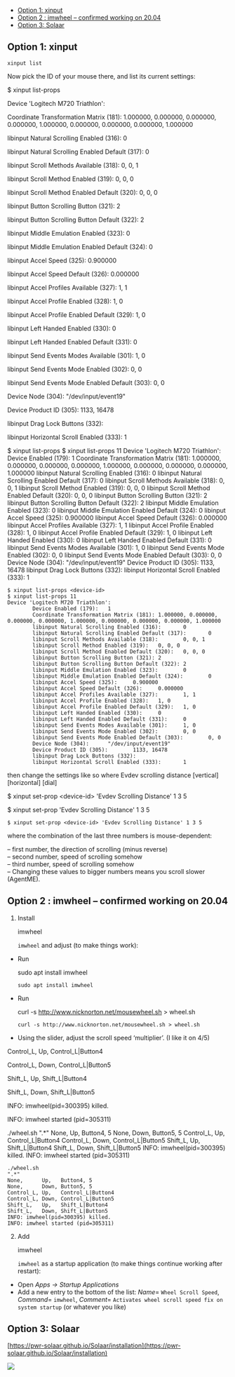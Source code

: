 -   [Option 1: xinput](https://www.ultimasolution.pl/mouse-speed-wheel/#option-1-xinput "Option 1: xinput")
-   [Option 2 : imwheel – confirmed working on 20.04](https://www.ultimasolution.pl/mouse-speed-wheel/#option-2-imwheel-confirmed-working-on-2004 "Option 2 : imwheel – confirmed working on 20.04")
-   [Option 3: Solaar](https://www.ultimasolution.pl/mouse-speed-wheel/#option-3-solaar "Option 3: Solaar")

## Option 1: xinput

```
xinput list
```

Now pick the ID of your mouse there, and list its current settings:

$ xinput list-props <device-id>

Device 'Logitech M720 Triathlon':

Coordinate Transformation Matrix (181): 1.000000, 0.000000, 0.000000, 0.000000, 1.000000, 0.000000, 0.000000, 0.000000, 1.000000

libinput Natural Scrolling Enabled (316): 0

libinput Natural Scrolling Enabled Default (317): 0

libinput Scroll Methods Available (318): 0, 0, 1

libinput Scroll Method Enabled (319): 0, 0, 0

libinput Scroll Method Enabled Default (320): 0, 0, 0

libinput Button Scrolling Button (321): 2

libinput Button Scrolling Button Default (322): 2

libinput Middle Emulation Enabled (323): 0

libinput Middle Emulation Enabled Default (324): 0

libinput Accel Speed (325): 0.900000

libinput Accel Speed Default (326): 0.000000

libinput Accel Profiles Available (327): 1, 1

libinput Accel Profile Enabled (328): 1, 0

libinput Accel Profile Enabled Default (329): 1, 0

libinput Left Handed Enabled (330): 0

libinput Left Handed Enabled Default (331): 0

libinput Send Events Modes Available (301): 1, 0

libinput Send Events Mode Enabled (302): 0, 0

libinput Send Events Mode Enabled Default (303): 0, 0

Device Node (304): "/dev/input/event19"

Device Product ID (305): 1133, 16478

libinput Drag Lock Buttons (332):

libinput Horizontal Scroll Enabled (333): 1

$ xinput list-props <device-id> $ xinput list-props 11 Device 'Logitech M720 Triathlon': Device Enabled (179): 1 Coordinate Transformation Matrix (181): 1.000000, 0.000000, 0.000000, 0.000000, 1.000000, 0.000000, 0.000000, 0.000000, 1.000000 libinput Natural Scrolling Enabled (316): 0 libinput Natural Scrolling Enabled Default (317): 0 libinput Scroll Methods Available (318): 0, 0, 1 libinput Scroll Method Enabled (319): 0, 0, 0 libinput Scroll Method Enabled Default (320): 0, 0, 0 libinput Button Scrolling Button (321): 2 libinput Button Scrolling Button Default (322): 2 libinput Middle Emulation Enabled (323): 0 libinput Middle Emulation Enabled Default (324): 0 libinput Accel Speed (325): 0.900000 libinput Accel Speed Default (326): 0.000000 libinput Accel Profiles Available (327): 1, 1 libinput Accel Profile Enabled (328): 1, 0 libinput Accel Profile Enabled Default (329): 1, 0 libinput Left Handed Enabled (330): 0 libinput Left Handed Enabled Default (331): 0 libinput Send Events Modes Available (301): 1, 0 libinput Send Events Mode Enabled (302): 0, 0 libinput Send Events Mode Enabled Default (303): 0, 0 Device Node (304): "/dev/input/event19" Device Product ID (305): 1133, 16478 libinput Drag Lock Buttons (332): libinput Horizontal Scroll Enabled (333): 1

```
$ xinput list-props <device-id>
$ xinput list-props 11
Device 'Logitech M720 Triathlon':
        Device Enabled (179):   1
        Coordinate Transformation Matrix (181): 1.000000, 0.000000, 0.000000, 0.000000, 1.000000, 0.000000, 0.000000, 0.000000, 1.000000
        libinput Natural Scrolling Enabled (316):       0
        libinput Natural Scrolling Enabled Default (317):       0
        libinput Scroll Methods Available (318):        0, 0, 1
        libinput Scroll Method Enabled (319):   0, 0, 0
        libinput Scroll Method Enabled Default (320):   0, 0, 0
        libinput Button Scrolling Button (321): 2
        libinput Button Scrolling Button Default (322): 2
        libinput Middle Emulation Enabled (323):        0
        libinput Middle Emulation Enabled Default (324):        0
        libinput Accel Speed (325):     0.900000
        libinput Accel Speed Default (326):     0.000000
        libinput Accel Profiles Available (327):        1, 1
        libinput Accel Profile Enabled (328):   1, 0
        libinput Accel Profile Enabled Default (329):   1, 0
        libinput Left Handed Enabled (330):     0
        libinput Left Handed Enabled Default (331):     0
        libinput Send Events Modes Available (301):     1, 0
        libinput Send Events Mode Enabled (302):        0, 0
        libinput Send Events Mode Enabled Default (303):        0, 0
        Device Node (304):      "/dev/input/event19"
        Device Product ID (305):        1133, 16478
        libinput Drag Lock Buttons (332):       
        libinput Horizontal Scroll Enabled (333):       1

```

then change the settings like so where Evdev scrolling distance \[vertical\] \[horizontal\] \[dial\]

$ xinput set-prop <device-id\> 'Evdev Scrolling Distance' 1 3 5

$ xinput set-prop <device-id> 'Evdev Scrolling Distance' 1 3 5

```
$ xinput set-prop <device-id> 'Evdev Scrolling Distance' 1 3 5

```

where the combination of the last three numbers is mouse-dependent:

– first number, the direction of scrolling (minus reverse)  
– second number, speed of scrolling somehow  
– third number, speed of scrolling somehow  
– Changing these values to bigger numbers means you scroll slower (AgentME).

## Option 2 : imwheel – confirmed working on 20.04

1.  Install
    
    imwheel
    
    `imwheel` and adjust (to make things work):

-   Run
    
    sudo apt install imwheel
    
    `sudo apt install imwheel`
-   Run
    
    curl -s http://www.nicknorton.net/mousewheel.sh > wheel.sh
    
    `curl -s http://www.nicknorton.net/mousewheel.sh > wheel.sh`
-   Using the slider, adjust the scroll speed ‘multiplier’. (I like it on 4/5)

Control\_L, Up, Control\_L|Button4

Control\_L, Down, Control\_L|Button5

Shift\_L, Up, Shift\_L|Button4

Shift\_L, Down, Shift\_L|Button5

INFO: imwheel(pid=300395) killed.

INFO: imwheel started (pid=305311)

./wheel.sh ".\*" None, Up, Button4, 5 None, Down, Button5, 5 Control\_L, Up, Control\_L|Button4 Control\_L, Down, Control\_L|Button5 Shift\_L, Up, Shift\_L|Button4 Shift\_L, Down, Shift\_L|Button5 INFO: imwheel(pid=300395) killed. INFO: imwheel started (pid=305311)

```
./wheel.sh
".*"
None,      Up,   Button4, 5
None,      Down, Button5, 5
Control_L, Up,   Control_L|Button4
Control_L, Down, Control_L|Button5
Shift_L,   Up,   Shift_L|Button4
Shift_L,   Down, Shift_L|Button5
INFO: imwheel(pid=300395) killed.
INFO: imwheel started (pid=305311)
```

2.  Add
    
    imwheel
    
    `imwheel` as a startup application (to make things continue working after restart):

-   Open _Apps -> Startup Applications_
-   Add a new entry to the bottom of the list: _Name_\= `Wheel Scroll Speed`, _Command_\= `imwheel`, _Comment_\= `Activates wheel scroll speed fix on system startup` (or whatever you like)

## Option 3: Solaar

[https://pwr-solaar.github.io/Solaar/installation](https://pwr-solaar.github.io/Solaar/installation)

![](https://www.ultimasolution.pl/wp-content/uploads/2022/02/Screenshot-2022-02-12_1727.png)